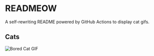 # READMEOW

A self-rewriting README powered by GitHub Actions to display cat gifs.

## Cats

![Bored Cat GIF](https://media0.giphy.com/media/v1.Y2lkPTlhY2QwMmRhdXgzaDQ0dTVwbnUxeTVjZ3doeGF0ZXhqcGkyeW5uaHdubjZtdTh5ZSZlcD12MV9naWZzX3NlYXJjaCZjdD1n/mlvseq9yvZhba/200.gif)
